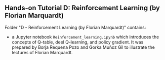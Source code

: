 ## Hands-on Tutorial D: Reinforcement Learning (by Florian Marquardt)
Folder "D - Reinforcement Learning (by Florian Marquardt)" contains:
- a Jupyter notebook `Reinforcement_learning.ipynb` which introduces the concepts of Q-table, deel Q-learning, and policy gradient. It was prepared by Borja Requena Pozo and Gorka Muñoz Gil to illustrate the lectures of Florian Marquardt.